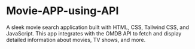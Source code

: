 # Movie-APP-using-API
A sleek movie search application built with HTML, CSS, Tailwind CSS, and JavaScript. This app integrates with the OMDB API to fetch and display detailed information about movies, TV shows, and more.
